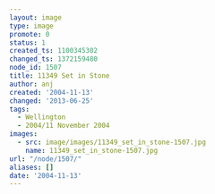 ```yaml
---
layout: image
type: image
promote: 0
status: 1
created_ts: 1100345302
changed_ts: 1372159480
node_id: 1507
title: 11349 Set in Stone
author: anj
created: '2004-11-13'
changed: '2013-06-25'
tags:
  - Wellington
  - 2004/11 November 2004
images:
  - src: image/images/11349_set_in_stone-1507.jpg
    name: 11349_set_in_stone-1507.jpg
url: "/node/1507/"
aliases: []
date: '2004-11-13'
---
```


